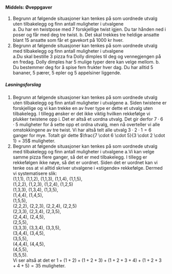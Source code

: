
#### Middels:  Øveppgaver

1. Begrunn at følgende situasjoner kan tenkes på som uordnede utvalg uten tilbakelegg og finn antall muligheter i utvalgene\
   a. Du har en twistpose med 7 forskjellige twist igjen. Du tar hånden ned i poser og får med deg tre twist.
   b. Det skal trekkes tre heldige ansatte blant 15 ansatte som får et gavekort på 1000 kr hver.
2. Begrunn at følgende situasjoner kan tenkes på som uordnede utvalg med tilbakelegg og finn antall muligheter i utvalgene\
   a.Du skal bestille 3 pizza fra Dolly dimples til deg og vennegjengen på en fredag. Dolly dimples har 5 mulige typer dere kan velge mellom.
   b. Du bestemmer deg for å spise fem frukter hver dag. Du har alltid 5 bananer, 5 pærer, 5 epler og 5 appelsiner liggende.

##### Løsningsforslag

1. Begrunn at følgende situasjoner kan tenkes på som uordnede utvalg uten tilbakelegg og finn antall muligheter i utvalgene
   a. Siden twistene er forskjellige og vi kan trekke en av hver type er dette et utvalg uten tilbakelegg. I tillegg ønsker er det ikke viktig hvilken rekkefølge vi plukker twistene opp i. Det er altså et uordna utvalg. Det gir derfor $7 \cdot 6 \cdot 5$ muligheter for å sette opp et ordna utvalg, men nå overteller vi alle omstokkingene av tre twist. Vi har altså telt alle utvalg $3 \cdot 2 \cdot 1 = 6$ ganger for mye. Totalt gir dette $\frac{7 \cdot 6 \cdot 5}{3 \cdot 2 \cdot 1} = 35$ muligheter.
2. Begrunn at følgende situasjoner kan tenkes på som uordnede utvalg med tilbakelegg og finn antall muligheter i utvalgene
   a.Vi kan velge samme pizza flere ganger, så det er med
   tilbakelegg. I tillegg er rekkefølgen ikke nøye, så det
   er uordnet. Siden det er uordnet kan vi tenke oss at vi
   alltid skriver utvalgene i «stigende» rekkefølge. Dermed
   vi systematisere slik:\
   (1,1,1), (1,1,2), (1,1,3), (1,1,4), (1,1,5),\
   (1,2,2), (1,2,3), (1,2,4), (1,2,5)\
   (1,3,3), (1,3,4), (1,3,5),\
   (1,4,4), (1,4,5),\
   (1,5,5),\
   (2,2,2), (2,2,3), (2,2,4), (2,2,5)\
   (2,3,3), (2,3,4), (2,3,5),\
   (2,4,4), (2,4,5),\
   (2,5,5),\
   (3,3,3), (3,3,4), (3,3,5),\
   (3,4,4), (3,4,5),\
   (3,5,5),\
   (4,4,4), (4,4,5),\
   (4,5,5),\
   (5,5,5).\
   Vi ser altså at det er
   $1 + (1 + 2) + (1 + 2 + 3) + (1 + 2 + 3 + 4) + (1 + 2 + 3 + 4 + 5) = 35$
   muligheter.


